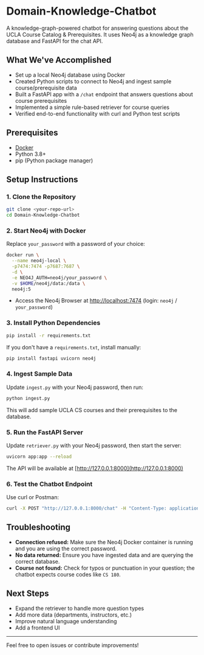 # Domain-Knowledge-Chatbot

A knowledge-graph-powered chatbot for answering questions about the UCLA Course Catalog & Prerequisites. It uses Neo4j as a knowledge graph database and FastAPI for the chat API.

## What We've Accomplished
- Set up a local Neo4j database using Docker
- Created Python scripts to connect to Neo4j and ingest sample course/prerequisite data
- Built a FastAPI app with a `/chat` endpoint that answers questions about course prerequisites
- Implemented a simple rule-based retriever for course queries
- Verified end-to-end functionality with curl and Python test scripts

## Prerequisites
- [Docker](https://www.docker.com/products/docker-desktop/)
- Python 3.8+
- pip (Python package manager)

## Setup Instructions

### 1. Clone the Repository
```bash
git clone <your-repo-url>
cd Domain-Knowledge-Chatbot
```

### 2. Start Neo4j with Docker
Replace `your_password` with a password of your choice:
```bash
docker run \
  --name neo4j-local \
  -p7474:7474 -p7687:7687 \
  -d \
  -e NEO4J_AUTH=neo4j/your_password \
  -v $HOME/neo4j/data:/data \
  neo4j:5
```
- Access the Neo4j Browser at [http://localhost:7474](http://localhost:7474) (login: `neo4j` / `your_password`)

### 3. Install Python Dependencies
```bash
pip install -r requirements.txt
```
If you don't have a `requirements.txt`, install manually:
```bash
pip install fastapi uvicorn neo4j
```

### 4. Ingest Sample Data
Update `ingest.py` with your Neo4j password, then run:
```bash
python ingest.py
```
This will add sample UCLA CS courses and their prerequisites to the database.

### 5. Run the FastAPI Server
Update `retriever.py` with your Neo4j password, then start the server:
```bash
uvicorn app:app --reload
```
The API will be available at [http://127.0.0.1:8000](http://127.0.0.1:8000)

### 6. Test the Chatbot Endpoint
Use curl or Postman:
```bash
curl -X POST "http://127.0.0.1:8000/chat" -H "Content-Type: application/json" -d '{"question": "What are the prerequisites for CS 180?"}'
```

## Troubleshooting
- **Connection refused:** Make sure the Neo4j Docker container is running and you are using the correct password.
- **No data returned:** Ensure you have ingested data and are querying the correct database.
- **Course not found:** Check for typos or punctuation in your question; the chatbot expects course codes like `CS 180`.

## Next Steps
- Expand the retriever to handle more question types
- Add more data (departments, instructors, etc.)
- Improve natural language understanding
- Add a frontend UI

---
Feel free to open issues or contribute improvements!